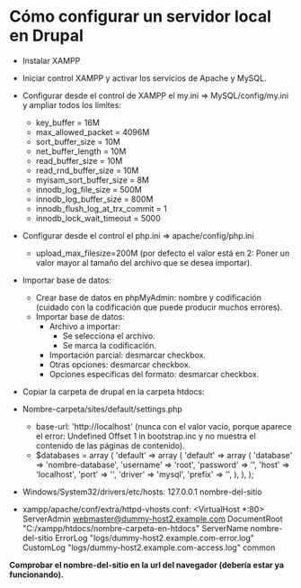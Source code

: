# Cómo configurar un servidor local en Drupal

- Instalar XAMPP
- Iniciar control XAMPP y activar los servicios de Apache y MySQL.
- Configurar desde el control de XAMPP el my.ini => MySQL/config/my.ini y ampliar todos los límites:
  - key_buffer = 16M
  - max_allowed_packet = 4096M
  - sort_buffer_size = 10M
  - net_buffer_length = 10M
  - read_buffer_size = 10M
  - read_rnd_buffer_size = 10M
  - myisam_sort_buffer_size = 8M
  - innodb_log_file_size = 500M
  - innodb_log_buffer_size = 800M
  - innodb_flush_log_at_trx_commit = 1
  - innodb_lock_wait_timeout = 5000
- Configurar desde el control el php.ini => apache/config/php.ini
  - upload_max_filesize=200M (por defecto el valor está en 2: Poner un valor mayor al tamaño del archivo que se desea importar).
- Importar base de datos: 
  - Crear base de datos en phpMyAdmin: nombre y codificación (cuidado con la codificación que puede producir muchos errores).
  - Importar base de datos: 
    - Archivo a importar: 
      - Se selecciona el archivo.
      - Se marca la codificación.
    - Importación parcial: desmarcar checkbox.
    - Otras opciones: desmarcar checkbox.
    - Opciones específicas del formato: desmarcar checkbox.
 - Copiar la carpeta de drupal en la carpeta htdocs:
 - Nombre-carpeta/sites/default/settings.php
   - base-url: 'http://localhost' (nunca con el valor vacío, porque aparece el error: Undefined Offset 1 in bootstrap.inc y no muestra el contenido de las páginas de contenido).
   - $databases = array (
        'default' => 
        array (
          'default' => 
          array (
            'database' => 'nombre-database',
            'username' => 'root',
            'password' => '',
            'host' => 'localhost',
            'port' => '',
            'driver' => 'mysql',
            'prefix' => '',
          ),
        ),
      );  
      
- Windows/System32/drivers/etc/hosts: 127.0.0.1  nombre-del-sitio
- xampp/apache/conf/extra/httpd-vhosts.conf:
     <VirtualHost *:80>
          ServerAdmin webmaster@dummy-host2.example.com
          DocumentRoot "C:/xampp/htdocs/nombre-carpeta-en-htdocs"
          ServerName nombre-del-sitio
          ErrorLog "logs/dummy-host2.example.com-error.log"
          CustomLog "logs/dummy-host2.example.com-access.log" common
      </VirtualHost>

**Comprobar el nombre-del-sitio en la url del navegador (debería estar ya funcionando).**
